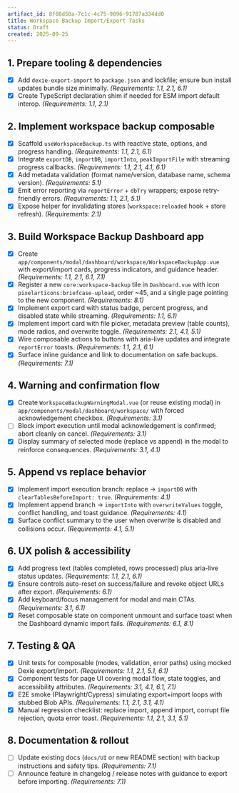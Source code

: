 ```yaml
---
artifact_id: 8f08d50a-7c1c-4c75-9096-91787a334dd0
title: Workspace Backup Import/Export Tasks
status: Draft
created: 2025-09-25
---
```


## 1. Prepare tooling & dependencies

-   [x] Add `dexie-export-import` to `package.json` and lockfile; ensure bun install updates bundle size minimally. _(Requirements: 1.1, 2.1, 6.1)_
-   [x] Create TypeScript declaration shim if needed for ESM import default interop. _(Requirements: 1.1, 2.1)_

## 2. Implement workspace backup composable

-   [x] Scaffold `useWorkspaceBackup.ts` with reactive state, options, and progress handling. _(Requirements: 1.1, 2.1, 6.1)_
-   [x] Integrate `exportDB`, `importDB`, `importInto`, `peakImportFile` with streaming progress callbacks. _(Requirements: 1.1, 2.1, 4.1, 6.1)_
-   [x] Add metadata validation (format name/version, database name, schema version). _(Requirements: 5.1)_
-   [x] Emit error reporting via `reportError` + `dbTry` wrappers; expose retry-friendly errors. _(Requirements: 1.1, 2.1, 5.1)_
-   [x] Expose helper for invalidating stores (`workspace:reloaded` hook + store refresh). _(Requirements: 2.1)_

## 3. Build Workspace Backup Dashboard app

-   [x] Create `app/components/modal/dashboard/workspace/WorkspaceBackupApp.vue` with export/import cards, progress indicators, and guidance header. _(Requirements: 1.1, 2.1, 6.1, 7.1)_
-   [x] Register a new `core:workspace-backup` tile in `Dashboard.vue` with icon `pixelarticons:briefcase-upload`, order ~45, and a single page pointing to the new component. _(Requirements: 8.1)_
-   [x] Implement export card with status badge, percent progress, and disabled state while streaming. _(Requirements: 1.1, 6.1)_
-   [x] Implement import card with file picker, metadata preview (table counts), mode radios, and overwrite toggle. _(Requirements: 2.1, 4.1, 5.1)_
-   [x] Wire composable actions to buttons with aria-live updates and integrate `reportError` toasts. _(Requirements: 1.1, 2.1, 6.1)_
-   [x] Surface inline guidance and link to documentation on safe backups. _(Requirements: 7.1)_

## 4. Warning and confirmation flow

-   [x] Create `WorkspaceBackupWarningModal.vue` (or reuse existing modal) in `app/components/modal/dashboard/workspace/` with forced acknowledgement checkbox. _(Requirements: 3.1)_
-   [ ] Block import execution until modal acknowledgement is confirmed; abort cleanly on cancel. _(Requirements: 3.1)_
-   [x] Display summary of selected mode (replace vs append) in the modal to reinforce consequences. _(Requirements: 3.1, 4.1)_

## 5. Append vs replace behavior

-   [x] Implement import execution branch: replace → `importDB` with `clearTablesBeforeImport: true`. _(Requirements: 4.1)_
-   [x] Implement append branch → `importInto` with `overwriteValues` toggle, conflict handling, and toast guidance. _(Requirements: 4.1)_
-   [x] Surface conflict summary to the user when overwrite is disabled and collisions occur. _(Requirements: 4.1, 5.1)_

## 6. UX polish & accessibility

-   [x] Add progress text (tables completed, rows processed) plus aria-live status updates. _(Requirements: 1.1, 2.1, 6.1)_
-   [x] Ensure controls auto-reset on success/failure and revoke object URLs after export. _(Requirements: 6.1)_
-   [x] Add keyboard/focus management for modal and main CTAs. _(Requirements: 3.1, 6.1)_
-   [x] Reset composable state on component unmount and surface toast when the Dashboard dynamic import fails. _(Requirements: 6.1, 8.1)_

## 7. Testing & QA

-   [x] Unit tests for composable (modes, validation, error paths) using mocked Dexie export/import. _(Requirements: 1.1, 2.1, 5.1, 6.1)_
-   [x] Component tests for page UI covering modal flow, state toggles, and accessibility attributes. _(Requirements: 3.1, 4.1, 6.1, 7.1)_
-   [x] E2E smoke (Playwright/Cypress) simulating export+import loops with stubbed Blob APIs. _(Requirements: 1.1, 2.1, 3.1, 4.1)_
-   [x] Manual regression checklist: replace import, append import, corrupt file rejection, quota error toast. _(Requirements: 1.1, 2.1, 3.1, 5.1)_

## 8. Documentation & rollout

-   [ ] Update existing docs (`docs/UI` or new README section) with backup instructions and safety tips. _(Requirements: 7.1)_
-   [ ] Announce feature in changelog / release notes with guidance to export before importing. _(Requirements: 7.1)_
